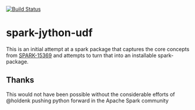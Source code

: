 [![Build Status](https://travis-ci.org/mariusvniekerk/spark-jython-udf.svg?branch=master)](https://travis-ci.org/mariusvniekerk/spark-jython-udf)

# spark-jython-udf

This is an initial attempt at a spark package that captures the core concepts from
[SPARK-15369](https://github.com/apache/spark/pull/13571) and attempts to turn that into 
an installable spark-package.

## Thanks

This would not have been possible without the considerable efforts of @holdenk pushing 
python forward in the Apache Spark community
